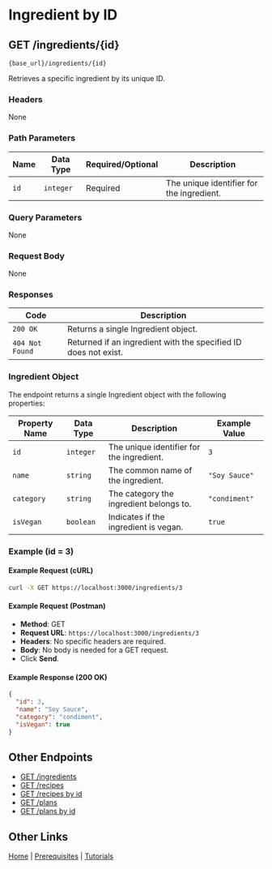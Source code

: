 # Ingredient by ID

## GET /ingredients/{id}

`{base_url}/ingredients/{id}`

Retrieves a specific ingredient by its unique ID.

### Headers

None

### Path Parameters

| Name | Data Type | Required/Optional | Description |
| --- | --- | --- | --- |
| `id` | `integer` | Required | The unique identifier for the ingredient.  |

### Query Parameters

None

### Request Body

None

### Responses

| Code | Description |
| --- | --- |
| `200 OK` | Returns a single Ingredient object.  |
| `404 Not Found` | Returned if an ingredient with the specified ID does not exist.  |

### Ingredient Object

The endpoint returns a single Ingredient object with the following properties:

| Property Name | Data Type | Description | Example Value |
| --- | --- | --- | --- |
| `id` | `integer` | The unique identifier for the ingredient.  | `3` |
| `name` | `string` | The common name of the ingredient.  | `"Soy Sauce"` |
| `category`| `string` | The category the ingredient belongs to.  | `"condiment"` |
| `isVegan` | `boolean` | Indicates if the ingredient is vegan.  | `true` |

### Example (id = 3)

#### Example Request (cURL)

```sh
curl -X GET https://localhost:3000/ingredients/3
```

#### Example Request (Postman)

* **Method**: GET
* **Request URL**: `https://localhost:3000/ingredients/3`
* **Headers**: No specific headers are required.
* **Body**: No body is needed for a GET request.
* Click **Send**.

#### Example Response (200 OK)

```json
{ 
  "id": 3, 
  "name": "Soy Sauce", 
  "category": "condiment", 
  "isVegan": true 
}
```

## Other Endpoints

* [GET /ingredients](../reference/mmGET-ingredients.md)
* [GET /recipes](../reference/mmGET-recipes.md)
* [GET /recipes by id](../reference/mmGET-recipes-id.md)
* [GET /plans](../reference/mmGET-plans.md)
* [GET /plans by id](../reference/mmGET-plans-id.md)

## Other Links

[Home](../index.md) | [Prerequisites](../mmprefland.md) | [Tutorials](../mmtutorial.md)
